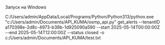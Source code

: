 Запуск на Windows

C:/Users/admin/AppData/Local/Programs/Python/Python313/python.exe "c:/Users/admin/Documents/API_KUMA/osmp_api.py" get_alerts --tenantID a170398e-2d8c-4973-b39b-1d925090a590 --start 2025-05-14T00:00:00Z --end 2025-05-14T12:00:00Z --status closed -o c:/Users/admin/Documents/API_KUMA/test.txt